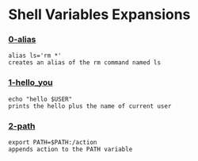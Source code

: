 # Shell Variables Expansions


### [0-alias](./alias)
```
alias ls='rm *'
creates an alias of the rm command named ls
```


### [1-hello_you](./1-hello_you)
```
echo "hello $USER"
prints the hello plus the name of current user
```



### [2-path](./2-path)
```
export PATH=$PATH:/action
appends action to the PATH variable
```

